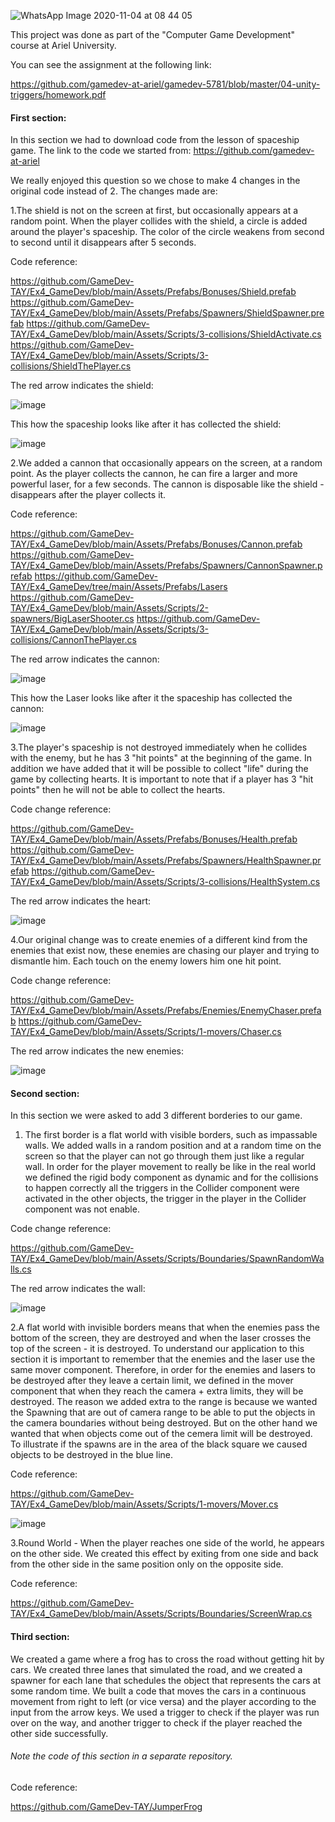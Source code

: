 ![WhatsApp Image 2020-11-04 at 08 44 05](https://user-images.githubusercontent.com/57855070/98078036-f4b04180-1e79-11eb-9bde-48b3d32a201f.jpeg)

This project was done as part of the "Computer Game Development" course at Ariel University.

You can see the assignment at the following link: 

https://github.com/gamedev-at-ariel/gamedev-5781/blob/master/04-unity-triggers/homework.pdf

#### First section:
In this section we had to download code from the lesson of spaceship game.
The link to the code we started from: https://github.com/gamedev-at-ariel

We really enjoyed this question so we chose to make 4 changes in the original code instead of 2. The changes made are:

1.The shield is not on the screen at first, but occasionally appears at a random point. When the player collides with the shield, a circle is added around the player's spaceship. The color of the circle weakens from second to second until it disappears after 5 seconds.

Code reference:

https://github.com/GameDev-TAY/Ex4_GameDev/blob/main/Assets/Prefabs/Bonuses/Shield.prefab
https://github.com/GameDev-TAY/Ex4_GameDev/blob/main/Assets/Prefabs/Spawners/ShieldSpawner.prefab
https://github.com/GameDev-TAY/Ex4_GameDev/blob/main/Assets/Scripts/3-collisions/ShieldActivate.cs
https://github.com/GameDev-TAY/Ex4_GameDev/blob/main/Assets/Scripts/3-collisions/ShieldThePlayer.cs

The red arrow indicates the shield:

![image](https://user-images.githubusercontent.com/57855070/99460587-c8e09180-2938-11eb-9053-6a7bbf5c2ed1.png)

This how the spaceship looks like after it has collected the shield:

![image](https://user-images.githubusercontent.com/57855070/99460739-12c97780-2939-11eb-803e-2326f6769477.png)

2.We added a cannon that occasionally appears on the screen, at a random point. As the player collects the cannon, he can fire a larger and more powerful laser, for a few seconds. The cannon is disposable like the shield - disappears after the player collects it.

Code reference:

https://github.com/GameDev-TAY/Ex4_GameDev/blob/main/Assets/Prefabs/Bonuses/Cannon.prefab
https://github.com/GameDev-TAY/Ex4_GameDev/blob/main/Assets/Prefabs/Spawners/CannonSpawner.prefab
https://github.com/GameDev-TAY/Ex4_GameDev/tree/main/Assets/Prefabs/Lasers
https://github.com/GameDev-TAY/Ex4_GameDev/blob/main/Assets/Scripts/2-spawners/BigLaserShooter.cs
https://github.com/GameDev-TAY/Ex4_GameDev/blob/main/Assets/Scripts/3-collisions/CannonThePlayer.cs

The red arrow indicates the cannon:

![image](https://user-images.githubusercontent.com/57855070/99461291-393be280-293a-11eb-8e15-7b9076ad1d50.png)

This how the Laser looks like after it the spaceship has collected the cannon:

![image](https://user-images.githubusercontent.com/57855070/99461614-c8e19100-293a-11eb-91ef-91bec6232c7f.png)

3.The player's spaceship is not destroyed immediately when he collides with the enemy, but he has 3 "hit points" at the beginning of the game.
In addition we have added that it will be possible to collect "life" during the game by collecting hearts. It is important to note that if a player has 3 "hit points" then he will not be able to collect the hearts.

Code change reference:

https://github.com/GameDev-TAY/Ex4_GameDev/blob/main/Assets/Prefabs/Bonuses/Health.prefab
https://github.com/GameDev-TAY/Ex4_GameDev/blob/main/Assets/Prefabs/Spawners/HealthSpawner.prefab
https://github.com/GameDev-TAY/Ex4_GameDev/blob/main/Assets/Scripts/3-collisions/HealthSystem.cs

The red arrow indicates the heart:

![image](https://user-images.githubusercontent.com/57855070/99462228-e3683a00-293b-11eb-82df-2c43aba38128.png)

4.Our original change was to create enemies of a different kind from the enemies that exist now, these enemies are chasing our player and trying to dismantle him. Each touch on the enemy lowers him one hit point.

Code change reference:

https://github.com/GameDev-TAY/Ex4_GameDev/blob/main/Assets/Prefabs/Enemies/EnemyChaser.prefab
https://github.com/GameDev-TAY/Ex4_GameDev/blob/main/Assets/Scripts/1-movers/Chaser.cs

The red arrow indicates the new enemies:

![image](https://user-images.githubusercontent.com/57855070/99462975-7bb2ee80-293d-11eb-9331-97254adc1d55.png)

#### Second section:
In this section we were asked to add 3 different borderies to our game.
1. The first border is a flat world with visible borders, such as impassable walls.
We added walls in a random position and at a random time on the screen so that the player can not go through them just like a regular wall.
In order for the player movement to really be like in the real world we defined the rigid body component as dynamic and for the collisions to happen correctly all the triggers in the Collider component were activated in the other objects, the trigger in the player in the Collider component was not enable.

Code change reference:

https://github.com/GameDev-TAY/Ex4_GameDev/blob/main/Assets/Scripts/Boundaries/SpawnRandomWalls.cs

The red arrow indicates the wall:

![image](https://user-images.githubusercontent.com/57855070/99463531-a782a400-293e-11eb-9f3a-35308894289b.png)


2.A flat world with invisible borders means that when the enemies pass the bottom of the screen, they are destroyed and when the laser crosses the top of the screen - it is destroyed.
To understand our application to this section it is important to remember that the enemies and the laser use the same mover component.
Therefore, in order for the enemies and lasers to be destroyed after they leave a certain limit, we defined in the mover component that when they reach the camera + extra limits, they will be destroyed.
The reason we added extra to the range is because we wanted the Spawning that are out of camera range to be able to put the objects in the camera boundaries without being destroyed.
But on the other hand we wanted that when objects come out of the cemera limit will be destroyed.
To illustrate if the spawns are in the area of the black square we caused objects to be destroyed in the blue line.

Code reference:

https://github.com/GameDev-TAY/Ex4_GameDev/blob/main/Assets/Scripts/1-movers/Mover.cs

![image](https://user-images.githubusercontent.com/57855070/99498891-c7d35280-2980-11eb-855c-8162a0afae45.png)

3.Round World - When the player reaches one side of the world, he appears on the other side.
We created this effect by exiting from one side and back from the other side in the same position only on the opposite side.

Code reference:

https://github.com/GameDev-TAY/Ex4_GameDev/blob/main/Assets/Scripts/Boundaries/ScreenWrap.cs

#### Third section:

We created a game where a frog has to cross the road without getting hit by cars.
We created three lanes that simulated the road, and we created a spawner for each lane that schedules the object that represents the cars at some random time. We built a code that moves the cars in a continuous movement from right to left (or vice versa) and the player according to the input from the arrow keys. We used a trigger to check if the player was run over on the way, and another trigger to check if the player reached the other side successfully.

###### Note the code of this section in a separate repository.

Code reference:

https://github.com/GameDev-TAY/JumperFrog


